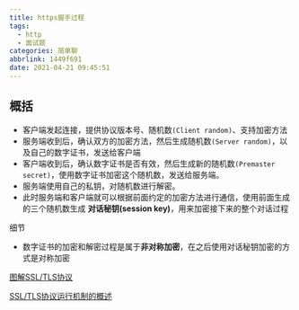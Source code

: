 ```yaml
---
title: https握手过程
tags:
  - http
  - 面试题
categories: 简单聊
abbrlink: 1449f691
date: 2021-04-21 09:45:51
---
```


##  概括

- 客户端发起连接，提供协议版本号、随机数`(Client random)`、支持加密方法
- 服务端收到后，确认双方的加密方法，然后生成随机数`(Server random)`，以及自己的数字证书，发送给客户端
- 客户端收到后，确认数字证书是否有效，然后生成新的随机数`(Premaster secret)`，使用数字证书加密这个随机数，发送给服务端。
- 服务端使用自己的私钥，对随机数进行解密。
- 此时服务端和客户端就可以根据前面约定的加密方法进行通信，使用前面生成的三个随机数生成 **对话秘钥(session key)**，用来加密接下来的整个对话过程



细节

- 数字证书的加密和解密过程是属于**非对称加密**，在之后使用对话秘钥加密的方式是对称加密



[图解SSL/TLS协议](https://www.ruanyifeng.com/blog/2014/09/illustration-ssl.html)

[SSL/TLS协议运行机制的概述](https://www.ruanyifeng.com/blog/2014/02/ssl_tls.html)

